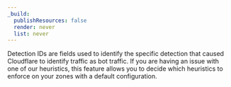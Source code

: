 ```yaml
---
_build:
  publishResources: false
  render: never
  list: never
---
```


Detection IDs are fields used to identify the specific detection that caused Cloudflare to identify traffic as bot traffic. If you are having an issue with one of our heuristics, this feature allows you to decide which heuristics to enforce on your zones with a default configuration.